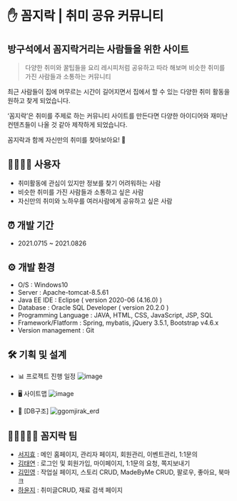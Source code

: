 # ✋ 꼼지락 | 취미 공유 커뮤니티

## 방구석에서 꼼지락거리는 사람들을 위한 사이트

> 다양한 취미와 꿀팁들을 요리 레시피처럼 공유하고 따라 해보며 
> 비슷한 취미를 가진 사람들과 소통하는 커뮤니티

최근 사람들이 집에 머무르는 시간이 길어지면서 집에서 할 수 있는 다양한 취미 활동을 원하고 찾게 되었습니다.

‘꼼지락’은 취미를 주제로 하는 커뮤니티 사이트를 만든다면 다양한 아이디어와 재미난 컨텐츠들이 나올 것 같아 제작하게 되었습니다.

꼼지락과 함께 자신만의 취미를 찾아보아요! 🥳

## 👨‍👩‍👧‍👦 사용자

- 취미활동에 관심이 있지만 정보를 찾기 어려워하는 사람
- 비슷한 취미를 가진 사람들과 소통하고 싶은 사람
- 자신만의 취미와 노하우를 여러사람에게 공유하고 싶은 사람

## ⏰ 개발 기간

- 2021.0715 ~ 2021.0826

## ⚙️ 개발 환경

- O/S : Windows10
- Server : Apache-tomcat-8.5.61
- Java EE IDE : Eclipse ( version 2020-06 (4.16.0) )
- Database : Oracle SQL Developer ( version 20.2.0 )
- Programming Language : JAVA, HTML, CSS, JavaScript, JSP, SQL
- Framework/Flatform : Spring, mybatis, jQuery 3.5.1, Bootstrap v4.6.x
- Version management : Git

## 🛠 기획 및 설계

- 📊 프로젝트 진행 일정
![image](https://user-images.githubusercontent.com/82456220/133180932-cbfc9073-265c-4e78-8735-505fed348f31.png)

- 🖥 사이트맵
![image](https://user-images.githubusercontent.com/82456220/133180986-fa94c34e-b3ce-4d5d-a2ae-833382f48a57.png)

- 💾 [DB구조]
![ggomjirak_erd](https://user-images.githubusercontent.com/82456220/133445512-f726486b-db6a-4b9a-b5b2-2d01909b6f51.png)

## 👩🏻‍🤝‍👩🏻 꼼지락 팀

- [서지효](https://github.com/JiHyo-Seo) : 메인 홈페이지, 관리자 페이지, 회원관리, 이벤트관리, 1:1문의
- [김태연](https://github.com/kty1788) : 로그인 및 회원가입, 마이페이지, 1:1문의 요청, 쪽지보내기
- [김민영](https://github.com/minyonz) : 작업실 페이지, 스토리 CRUD, MadeByMe CRUD, 팔로우, 좋아요, 북마크
- [하윤지](https://github.com/ijnooyah) : 취미글CRUD, 재료 검색 페이지 